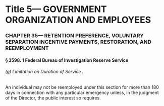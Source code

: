 
# Title 5— GOVERNMENT ORGANIZATION AND EMPLOYEES
### CHAPTER 35— RETENTION PREFERENCE, VOLUNTARY SEPARATION INCENTIVE PAYMENTS, RESTORATION, AND REEMPLOYMENT
#### § 3598. 1 Federal Bureau of Investigation Reserve Service
###### (g) Limitation on Duration of Service .

An individual may not be reemployed under this section for more than 180 days in connection with any particular emergency unless, in the judgment of the Director, the public interest so requires.
